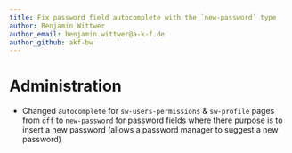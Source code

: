```yaml
---
title: Fix password field autocomplete with the `new-password` type
author: Benjamin Wittwer
author_email: benjamin.wittwer@a-k-f.de
author_github: akf-bw
---
```

# Administration
* Changed `autocomplete` for `sw-users-permissions` & `sw-profile` pages from `off` to `new-password` for password fields where there purpose is to insert a new password (allows a password manager to suggest a new password)
